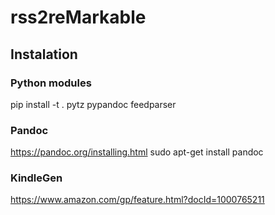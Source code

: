# rss2reMarkable
## Instalation
### Python modules
pip install -t . pytz pypandoc feedparser

### Pandoc
https://pandoc.org/installing.html
sudo apt-get install pandoc

### KindleGen
https://www.amazon.com/gp/feature.html?docId=1000765211
